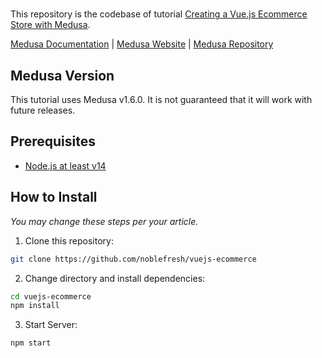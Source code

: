 # <Creating a Vue.js Ecommerce Store with Medusa>

This repository is the codebase of tutorial [Creating a Vue.js Ecommerce Store with Medusa](tutorial-link).

[Medusa Documentation](https://docs.medusajs.com/) | [Medusa Website](https://medusajs.com/) | [Medusa Repository](https://github.com/medusajs/medusa)

## Medusa Version

This tutorial uses Medusa v1.6.0. It is not guaranteed that it will work with future releases.

## Prerequisites

- [Node.js at least v14](https://docs.medusajs.com/tutorial/set-up-your-development-environment#nodejs)

## How to Install

_You may change these steps per your article._

1. Clone this repository:

```bash
git clone https://github.com/noblefresh/vuejs-ecommerce
```

2. Change directory and install dependencies:

```bash
cd vuejs-ecommerce
npm install
```

3. Start Server:

```bash
npm start
```

